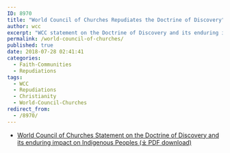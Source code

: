 ```yaml
---
ID: 8970
title: "World Council of Churches Repudiates the Doctrine of Discovery"
author: wcc
excerpt: "WCC statement on the Doctrine of Discovery and its enduring impact on Indigenous Peoples."
permalink: /world-council-of-churches/
published: true
date: 2018-07-28 02:41:41
categories:
  - Faith-Communities
  - Repudiations
tags:
  - WCC
  - Repudiations
  - Christianity
  - World-Council-Churches
redirect_from:
  - /8970/
---
```

*   [World Council of Churches Statement on the Doctrine of Discovery and its enduring impact on Indigenous Peoples (⤓ PDF download)](/assets/pdfs/wcc-document-021712.pdf)
